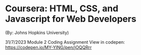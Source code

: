 # Coursera: HTML, CSS, and Javascript for Web Developers #
(By: Johns Hopkins University)

31/7/2023 Module 2 Coding Assignment
View in codepen: https://codepen.io/MY-YING/pen/jOQQRrr

